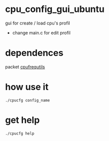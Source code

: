 # cpu_config_gui_ubuntu
gui for create / load cpu's profil 
- change main.c for edit profil

# dependences
packet [cpufrequtils](https://doc.ubuntu-fr.org/cpu-frequtils)
# how use it
```
./cpucfg config_name
```
# get help
``` 
./cpucfg help 
```

